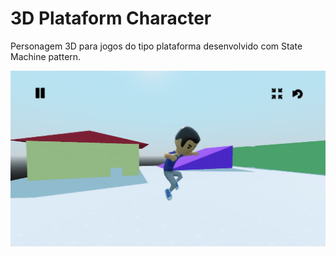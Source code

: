 # 3D Plataform Character

Personagem 3D para jogos do tipo plataforma desenvolvido com State Machine pattern.


<img width="1792" alt="image" src="https://github.com/GuiJR777/PlaygroundWithGodot4/blob/master/assets/UI/images/3d_platform_character.jpeg">

